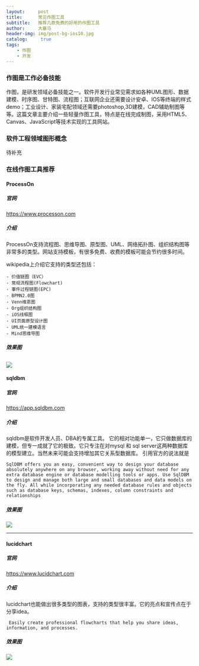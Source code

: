 ```yaml
---
layout:     post
title:      常见作图工具
subtitle:   推荐几款免费的好用的作图工具
author:     大暴马
header-img: img/post-bg-ios10.jpg
catalog: 	 true
tags:
    - 作图
    - 开发
---
```

### 作图是工作必备技能
作图，是研发领域必备技能之一。软件开发行业常见需求如各种UML图形、数据建模、时序图、甘特图、流程图；互联网企业还需要设计安卓、IOS等终端的样式demo；工业设计、家装宅配领域还需要photoshop,3D建模，CAD辅助制图等等。这篇文章主要介绍一些轻量作图工具，特点是在线完成制图，采用HTML5、Canvas、JavaScript等技术实现的工具网站。
### 软件工程领域图形概念
待补充
### 在线作图工具推荐
#### ProcessOn
##### 官网
 https://www.processon.com
##### 介绍
 ProcessOn支持流程图、思维导图、原型图、UML、网络拓扑图、组织结构图等非常多的类型。网站支持模板，有很多免费、收费的模板可能会节约很多时间。
 
 wikipedia上介绍它支持的类型还包括：
 ```
 - 价值链图（EVC）
 - 常规流程图(Flowchart)
 - 事件过程链图(EPC)
 - BPMN2.0图
 - Venn维恩图
 - Org组织结构图
 - iOS线框图
 - UI页面原型设计图
 - UML统一建模语言
 - Mind思维导图
```
##### 效果图
![](https://yabaowang.github.io/img/tech/processon.png)
---
#### sqldbm
##### 官网
 https://app.sqldbm.com
##### 介绍
 sqldbm是软件开发人员、DBA的专属工具。
 它的相对功能单一，它只做数据库的建模，但专一成就了它的极致。它只专注在对mysql 和 sql server这两种数据库的模型建立。当然未来可能会支持增加其它关系型数据库。
 引用官方的说法就是
 ```
 SqlDBM offers you an easy, convenient way to design your database absolutely anywhere on any browser, working away without need for any extra database engine or database modelling tools or apps. Use SqlDBM to design and manage both large and small databases and data models on the fly. All while incorporating any needed database rules and objects such as database keys, schemas, indexes, column constraints and relationships
 ```
 
##### 效果图
![](https://yabaowang.github.io/img/tech/sqldbm.png)

---

#### lucidchart
##### 官网
 https://www.lucidchart.com
##### 介绍
lucidchart也能做出很多类型的图表，支持的类型很丰富。它的亮点和宣传点在于分享idea。
```
 Easily create professional flowcharts that help you share ideas, information, and processes.
```

##### 效果图
![](https://yabaowang.github.io/img/tech/lucidchart.png)


